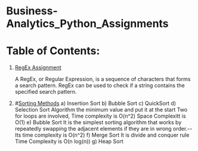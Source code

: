 # Business-Analytics_Python_Assignments
# Table of Contents:
1. [RegEx Assignment](https://github.com/AnureetKaurTiwana/Business-Analytics_Python_Assignments/blob/main/Assigment17-RegEx.py)

    A RegEx, or Regular Expression, is a sequence of characters that forms a search pattern.
    RegEx can be used to check if a string contains the specified search pattern.
 2. #[Sorting Methods](https://github.com/AnureetKaurTiwana/Business-Analytics_Python_Assignments/blob/main/BubbleSort-HeapSort-SelectionSort-QuickSort.py)
    a) Insertion Sort
    b) Bubble Sort
    c) QuickSort
    d) Selection Sort
       Algorithm the minimum value and put it at the start 
       Two for loops are involved, 
       Time complexity is O(n^2)
       Space Complexitt is O(1)
     e) Bubble Sort 
        It is the simplest sorting algorithm that works by repeatedly swapping the adjacent elements if they are in wrong order.--Its time complexity is O(n^2)
     f)  Merge Sort 
         It is divide and conquer rule
         Time Complexity is O(n log(n))
     g) Heap Sort

       
